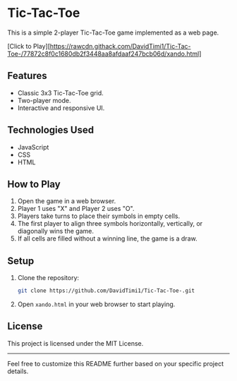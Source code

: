 # Tic-Tac-Toe

This is a simple 2-player Tic-Tac-Toe game implemented as a web page.

[Click to Play][https://rawcdn.githack.com/DavidTimi1/Tic-Tac-Toe-/77872c8f0c1680db2f3448aa8afdaaf247bcb06d/xando.html]

## Features

- Classic 3x3 Tic-Tac-Toe grid.
- Two-player mode.
- Interactive and responsive UI.

## Technologies Used

- JavaScript
- CSS
- HTML

## How to Play

1. Open the game in a web browser.
2. Player 1 uses "X" and Player 2 uses "O".
3. Players take turns to place their symbols in empty cells.
4. The first player to align three symbols horizontally, vertically, or diagonally wins the game.
5. If all cells are filled without a winning line, the game is a draw.

## Setup

1. Clone the repository:
   ```sh
   git clone https://github.com/DavidTimi1/Tic-Tac-Toe-.git
   ```
2. Open `xando.html` in your web browser to start playing.

## License

This project is licensed under the MIT License.

---

Feel free to customize this README further based on your specific project details.
